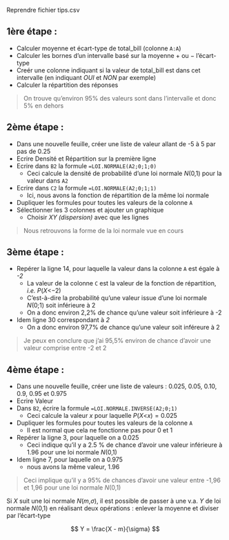 Reprendre fichier tips.csv

## 1ère étape :

-   Calculer moyenne et écart-type de total_bill (colonne `A:A`)
-   Calculer les bornes d’un intervalle basé sur la moyenne + ou −
    l’écart-type
-   Creér une colonne indiquant si la valeur de total_bill est dans cet
    intervalle (en indiquant *OUI* et *NON* par exemple)
-   Calculer la répartition des réponses

> On trouve qu’environ 95% des valeurs sont dans l’intervalle et donc 5%
> en dehors

## 2ème étape :

-   Dans une nouvelle feuille, créer une liste de valeur allant de -5 à
    5 par pas de 0.25
-   Ecrire Densité et Répartition sur la première ligne
-   Ecrire dans `B2` la formule `=LOI.NORMALE(A2;0;1;0)`
    -   Ceci calcule la densité de probabilité d’une loi normale
        *N*(0,1) pour la valeur dans `A2`
-   Ecrire dans `C2` la formule `=LOI.NORMALE(A2;0;1;1)`
    -   Ici, nous avons la fonction de répartition de la même loi
        normale
-   Dupliquer les formules pour toutes les valeurs de la colonne `A`
-   Sélectionner les 3 colonnes et ajouter un graphique
    -   Choisir *XY (dispersion)* avec que les lignes

> Nous retrouvons la forme de la loi normale vue en cours

## 3ème étape :

-   Repérer la ligne 14, pour laquelle la valeur dans la colonne `A` est
    égale à *-2*
    -   La valeur de la colonne `C` est la valeur de la fonction de
        répartition, *i.e.* *P*(*X*\<−2)
    -   C’est-à-dire la probabilité qu’une valeur issue d’une loi
        normale *N*(0;1) soit inférieure à 2
    -   On a donc environ 2,2% de chance qu’une valeur soit inférieure à
        -2
-   Idem ligne 30 correspondant à *2*
    -   On a donc environ 97,7% de chance qu’une valeur soit inféreure à
        2

> Je peux en conclure que j’ai 95,5% environ de chance d’avoir une
> valeur comprise entre -2 et 2

## 4ème étape :

-   Dans une nouvelle feuille, créer une liste de valeurs : 0.025, 0.05,
    0.10, 0.9, 0.95 et 0.975
-   Ecrire Valeur
-   Dans `B2`, écrire la formule `=LOI.NORMALE.INVERSE(A2;0;1)`
    -   Ceci calcule la valeur *x* pour laquelle *P*(*X*\<*x*) = 0.025
-   Dupliquer les formules pour toutes les valeurs de la colonne `A`
    -   Il est normal que cela ne fonctionne pas pour 0 et 1
-   Repérer la ligne 3, pour laquelle on a 0.025
    -   Ceci indique qu’il y a 2.5 % de chance d’avoir une valeur
        inférieure à 1.96 pour une loi normale *N*(0,1)
-   Idem ligne 7, pour laquelle on a 0.975
    -   nous avons la même valeur, 1.96

> Ceci implique qu’il y a 95% de chances d’avoir une valeur entre -1,96
> et 1,96 pour une loi normale *N*(0,1)

Si *X* suit une loi normale *N*(*m*,*σ*), il est possible de passer à
une v.a. *Y* de loi normale *N*(0,1) en réalisant deux opérations :
enlever la moyenne et diviser par l’écart-type

$$
  Y = \frac{X - m}{\sigma}
$$
